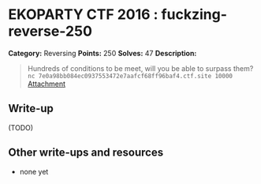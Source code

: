 # EKOPARTY CTF 2016 : fuckzing-reverse-250

**Category:** Reversing
**Points:** 250
**Solves:** 47
**Description:**

> Hundreds of conditions to be meet, will you be able to surpass them?
> `nc 7e0a98bb084ec0937553472e7aafcf68ff96baf4.ctf.site 10000`
> [Attachment](rev250.zip)


## Write-up

(TODO)

## Other write-ups and resources

* none yet
